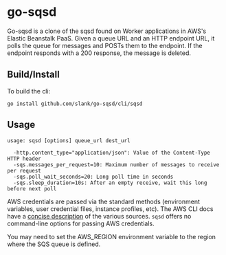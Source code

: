 # go-sqsd

Go-sqsd is a clone of the sqsd found on Worker applications in AWS's Elastic Beanstalk PaaS. Given a queue URL and an HTTP endpoint URL, it polls the queue for messages and POSTs them to the endpoint. If the endpoint responds with a 200 response, the message is deleted.

## Build/Install

To build the cli:

```
go install github.com/slank/go-sqsd/cli/sqsd
```

## Usage

```
usage: sqsd [options] queue_url dest_url

  -http.content_type="application/json": Value of the Content-Type HTTP header
  -sqs.messages_per_request=10: Maximum number of messages to receive per request
  -sqs.poll_wait_seconds=20: Long poll time in seconds
  -sqs.sleep_duration=10s: After an empty receive, wait this long before next poll
```

AWS credentials are passed via the standard methods (environment variables, user credential files, instance profiles, etc). The AWS CLI docs have a [concise description](http://docs.aws.amazon.com/cli/latest/userguide/cli-chap-getting-started.html#config-settings-and-precedence) of the various sources. `sqsd` offers no command-line options for passing AWS credentials.

You may need to set the AWS_REGION environment variable to the region where the SQS queue is defined.
